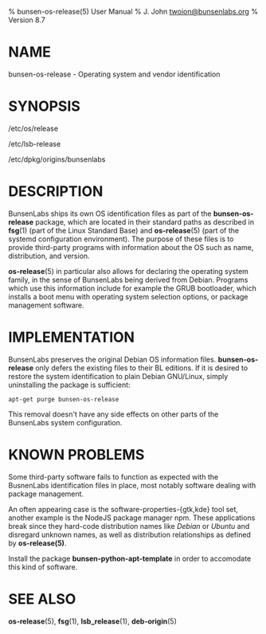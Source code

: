 % bunsen-os-release(5) User Manual
% J. John <twoion@bunsenlabs.org>
% Version 8.7

# NAME

bunsen-os-release - Operating system and vendor identification

# SYNOPSIS

/etc/os/release 

/etc/lsb-release

/etc/dpkg/origins/bunsenlabs

# DESCRIPTION

BunsenLabs ships its own OS identification files as part of the
**bunsen-os-release** package, which are located in their standard paths
as described in **fsg**(1) (part of the Linux Standard Base) and
**os-release**(5) (part of the systemd configuration environment). The
purpose of these files is to provide third-party programs with
information about the OS such as name, distribution, and version.

**os-release**(5) in particular also allows for declaring the operating
system family, in the sense of BunsenLabs being derived from Debian.
Programs which use this information include for example the GRUB
bootloader, which installs a boot menu with operating system selection
options, or package management software.

# IMPLEMENTATION

BunsenLabs preserves the original Debian OS information files.
**bunsen-os-release** only defers the existing files to their BL
editions. If it is desired to restore the system identification to plain
Debian GNU/Linux, simply uninstalling the package is sufficient:

    apt-get purge bunsen-os-release

This removal doesn't have any side effects on other parts of the
BunsenLabs system configuration.

# KNOWN PROBLEMS

Some third-party software fails to function as expected with the
BusnenLabs identification files in place, most notably software dealing
with package management.

An often appearing case is the software-properties-{gtk,kde} tool set,
another example is the NodeJS package manager npm. These applications
break since they hard-code distribution names like *Debian* or *Ubuntu*
and disregard unknown names, as well as distribution relationships as
defined by **os-release(5)**.

Install the package **bunsen-python-apt-template** in order to
accomodate this kind of software.

# SEE ALSO

**os-release**(5), **fsg**(1), **lsb\_release**(1), **deb-origin**(5)

